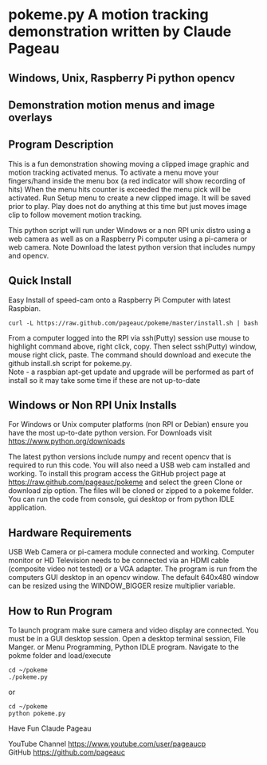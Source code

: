 # pokeme.py  A motion tracking demonstration written by Claude Pageau
## Windows, Unix, Raspberry Pi python opencv 
## Demonstration motion menus and image overlays

## Program Description
This is a fun demonstration showing moving a clipped image graphic
and motion tracking activated menus.  To activate a menu move your
fingers/hand inside the menu box (a red indicator will show recording
of hits)  When the menu hits counter is exceeded the menu pick will
be activated.
Run Setup menu to create a new clipped image.  It will be saved prior to play.
Play does not do anything at this time but just moves image clip
to follow movement motion tracking.  

This python script will run under Windows or a non RPI unix distro using a 
web camera as well as on a Raspberry Pi computer using a pi-camera or 
web camera.  Note Download the latest python version that includes numpy
and opencv.

## Quick Install   
Easy Install of speed-cam onto a Raspberry Pi Computer with latest Raspbian. 

    curl -L https://raw.github.com/pageauc/pokeme/master/install.sh | bash

From a computer logged into the RPI via ssh(Putty) session use mouse to highlight 
command above, right click, copy.  Then select ssh(Putty) window, mouse right
click, paste.  The command should download and execute the github install.sh 
script for pokeme.py.  
Note - a raspbian apt-get update and upgrade will be performed as part of install 
so it may take some time if these are not up-to-date


## Windows or Non RPI Unix Installs
For Windows or Unix computer platforms (non RPI or Debian) ensure you have the 
most up-to-date python version. For Downloads visit https://www.python.org/downloads

The latest python versions include numpy and recent opencv that is required to run
this code. You will also need a USB web cam installed and working. To install this 
program access the GitHub project page at https://raw.github.com/pageauc/pokeme
and select the green Clone or download zip option. The files will be cloned or 
zipped to a pokeme folder. You can run the code from console, gui desktop or from
python IDLE application.

## Hardware Requirements
USB Web Camera or pi-camera module connected and working.
Computer monitor or HD Television needs to be connected via an HDMI cable
(composite video not tested) or a VGA adapter.
The program is run from the computers GUI desktop in an opencv window. 
The default 640x480 window can be resized using the WINDOW_BIGGER 
resize multiplier variable.

## How to Run Program

To launch program make sure camera and video display are connected. 
You must be in a GUI desktop session. Open a desktop terminal session, 
File Manger. or Menu Programming, Python IDLE program. 
Navigate to the pokme folder and load/execute

    cd ~/pokeme
    ./pokeme.py

or

    cd ~/pokeme
    python pokeme.py

Have Fun
Claude Pageau

YouTube Channel https://www.youtube.com/user/pageaucp    
GitHub https://github.com/pageauc    

   
    
    